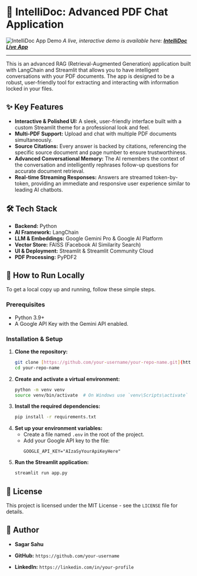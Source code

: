# 🧠 IntelliDoc: Advanced PDF Chat Application

![IntelliDoc App Demo](https://i.imgur.com/your-app-demo.gif)
*A live, interactive demo is available here: [**IntelliDoc Live App**](https://your-streamlit-app-url-here.streamlit.app/)*

---

This is an advanced RAG (Retrieval-Augmented Generation) application built with LangChain and Streamlit that allows you to have intelligent conversations with your PDF documents. The app is designed to be a robust, user-friendly tool for extracting and interacting with information locked in your files.

## ✨ Key Features

- **Interactive & Polished UI:** A sleek, user-friendly interface built with a custom Streamlit theme for a professional look and feel.
- **Multi-PDF Support:** Upload and chat with multiple PDF documents simultaneously.
- **Source Citations:** Every answer is backed by citations, referencing the specific source document and page number to ensure trustworthiness.
- **Advanced Conversational Memory:** The AI remembers the context of the conversation and intelligently rephrases follow-up questions for accurate document retrieval.
- **Real-time Streaming Responses:** Answers are streamed token-by-token, providing an immediate and responsive user experience similar to leading AI chatbots.

## 🛠️ Tech Stack

- **Backend:** Python
- **AI Framework:** LangChain
- **LLM & Embeddings:** Google Gemini Pro & Google AI Platform
- **Vector Store:** FAISS (Facebook AI Similarity Search)
- **UI & Deployment:** Streamlit & Streamlit Community Cloud
- **PDF Processing:** PyPDF2

## 🚀 How to Run Locally

To get a local copy up and running, follow these simple steps.

### Prerequisites

- Python 3.9+
- A Google API Key with the Gemini API enabled.

### Installation & Setup

1.  **Clone the repository:**
    ```sh
    git clone [https://github.com/your-username/your-repo-name.git](https://github.com/your-username/your-repo-name.git)
    cd your-repo-name
    ```
2.  **Create and activate a virtual environment:**
    ```sh
    python -m venv venv
    source venv/bin/activate  # On Windows use `venv\Scripts\activate`
    ```
3.  **Install the required dependencies:**
    ```sh
    pip install -r requirements.txt
    ```
4.  **Set up your environment variables:**
    - Create a file named `.env` in the root of the project.
    - Add your Google API key to the file:
      ```
      GOOGLE_API_KEY="AIzaSyYourApiKeyHere"
      ```
5.  **Run the Streamlit application:**
    ```sh
    streamlit run app.py
    ```

## 📜 License

This project is licensed under the MIT License - see the `LICENSE` file for details.

## 👤 Author

- **Sagar Sahu**
- **GitHub:** `https://github.com/your-username`

- **LinkedIn:** `https://linkedin.com/in/your-profile`
